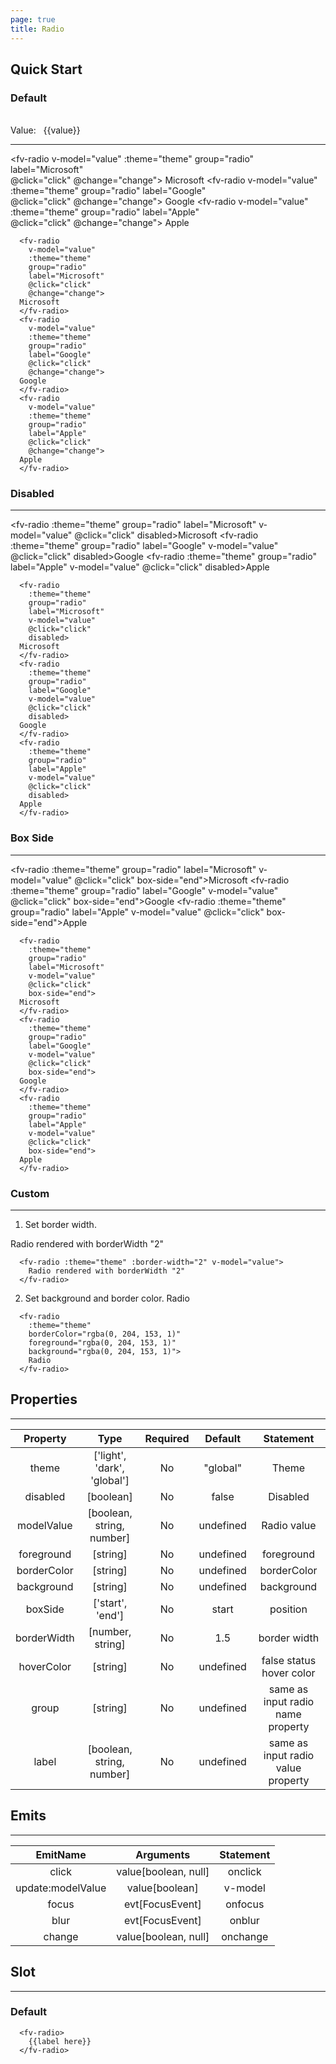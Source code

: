 ```yaml
---
page: true
title: Radio
---
```


<script lang="ts" setup>
import { ref } from 'vue'; 
import { useTheme } from '../common/index.js'; 

const {theme} = useTheme()

const value = ref<boolean|number|string>()

function click(val:boolean|number|string){
  console.log('click', val)
}

function change(val:boolean|number|string){
  console.log('change', val)
}
</script>

## Quick Start    

### Default

<br/>
Value: &nbsp; {{value}}  

---  

<fv-radio 
  v-model="value"
  :theme="theme" 
  group="radio" 
  label="Microsoft"  
  @click="click" 
  @change="change">
Microsoft
</fv-radio>
<fv-radio 
  v-model="value"
  :theme="theme" 
  group="radio" 
  label="Google"  
  @click="click" 
  @change="change">
Google
</fv-radio>
<fv-radio 
  v-model="value"
  :theme="theme" 
  group="radio" 
  label="Apple"  
  @click="click" 
  @change="change">
Apple
</fv-radio>

```vue-html
  <fv-radio 
    v-model="value"
    :theme="theme" 
    group="radio" 
    label="Microsoft"  
    @click="click" 
    @change="change">
  Microsoft
  </fv-radio>
  <fv-radio 
    v-model="value"
    :theme="theme" 
    group="radio" 
    label="Google"  
    @click="click" 
    @change="change">
  Google
  </fv-radio>
  <fv-radio 
    v-model="value"
    :theme="theme" 
    group="radio" 
    label="Apple"  
    @click="click" 
    @change="change">
  Apple
  </fv-radio>

```

### Disabled

---

<fv-radio :theme="theme" group="radio" label="Microsoft" v-model="value" @click="click" disabled>Microsoft</fv-radio>
<fv-radio :theme="theme" group="radio" label="Google" v-model="value" @click="click" disabled>Google</fv-radio>
<fv-radio :theme="theme" group="radio" label="Apple" v-model="value" @click="click" disabled>Apple</fv-radio>

```vue-html
  <fv-radio 
    :theme="theme" 
    group="radio" 
    label="Microsoft" 
    v-model="value" 
    @click="click" 
    disabled>
  Microsoft
  </fv-radio>
  <fv-radio 
    :theme="theme" 
    group="radio" 
    label="Google" 
    v-model="value" 
    @click="click" 
    disabled>
  Google
  </fv-radio>
  <fv-radio 
    :theme="theme" 
    group="radio" 
    label="Apple" 
    v-model="value" 
    @click="click" 
    disabled>
  Apple
  </fv-radio>
```

### Box Side

--- 

<fv-radio :theme="theme" group="radio" label="Microsoft" v-model="value" @click="click" box-side="end">Microsoft</fv-radio>
<fv-radio :theme="theme" group="radio" label="Google" v-model="value" @click="click" box-side="end">Google</fv-radio>
<fv-radio :theme="theme" group="radio" label="Apple" v-model="value" @click="click" box-side="end">Apple</fv-radio>

```vue-html
  <fv-radio 
    :theme="theme" 
    group="radio" 
    label="Microsoft" 
    v-model="value" 
    @click="click" 
    box-side="end">
  Microsoft
  </fv-radio>
  <fv-radio 
    :theme="theme" 
    group="radio" 
    label="Google" 
    v-model="value" 
    @click="click" 
    box-side="end">
  Google
  </fv-radio>
  <fv-radio 
    :theme="theme" 
    group="radio" 
    label="Apple" 
    v-model="value" 
    @click="click" 
    box-side="end">
  Apple
  </fv-radio>
```

### Custom

---
1. Set border width.
<fv-radio :theme="theme" :border-width="2" v-model="value">
  Radio rendered with borderWidth "2"
</fv-radio>

```vue-html
  <fv-radio :theme="theme" :border-width="2" v-model="value">
    Radio rendered with borderWidth "2"
  </fv-radio>
```

2. Set background and border color.
<fv-radio
  :theme="theme" 
  borderColor="rgba(0, 204, 153, 1)" 
  foreground="rgba(0, 204, 153, 1)" 
  background="rgba(0, 204, 153, 1)"
  v-model="value">
  Radio
</fv-radio>

```vue-html
  <fv-radio
    :theme="theme" 
    borderColor="rgba(0, 204, 153, 1)" 
    foreground="rgba(0, 204, 153, 1)" 
    background="rgba(0, 204, 153, 1)">
    Radio
  </fv-radio>
```

## Properties

---
|  Property  |             Type             | Required | Default |    Statement    |
|:------------:|:----------------------------------:|:--------------:|:---------------:|:---------------------:|
|    theme     | ['light', 'dark', 'global'] |       No       |     "global"      |     Theme      |
|   disabled   |             [boolean]              |       No       |      false      |    Disabled    |
| modelValue    |             [boolean, string, number]              |       No       |     undefined     |     Radio value     |
| foreground  |              [string]              |       No       |      undefined       |    foreground   |
| borderColor |              [string]              |       No       |       undefined       |  borderColor   |
| background  |              [string]              |       No       |       undefined       |    background    |
|   boxSide   |          ['start', 'end']           |       No       |      start      | position |
| borderWidth |              [number, string]              |       No       |        1.5        |    border width   |
| hoverColor  |              [string]              |       No       |     undefined     |  false status hover color |
| group       |              [string]              |       No       |     undefined     | same as input radio name property |
| label       |              [boolean, string, number]  |        No       |    undefined     | same as input radio value property |

## Emits

---
| EmitName | Arguments | Statement |
|:------------:|:--------------:|:---------------:|
|    click     |     value[boolean, null]      | onclick  |
| update:modelValue     |     value[boolean]      | v-model           |
|    focus     |     evt[FocusEvent] | onfocus |
|    blur      |     evt[FocusEvent] | onblur |
|    change    |     value[boolean, null]  | onchange |

## Slot

---

### Default

```vue-html
  <fv-radio>
    {{label here}}
  </fv-radio>
```
